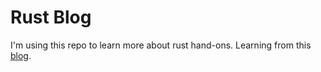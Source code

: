 # Rust Blog

I'm using this repo to learn more about rust hand-ons. Learning from this [blog](https://medium.com/@jeynesbrook/building-an-api-in-rust-with-rocket-rs-and-diesel-rs-clean-architecture-8f6092ee2606). 
